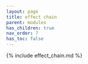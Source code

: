 ```yaml
---
layout: page
title: effect chain
parent: modules
has_children: true
nav_order: 7
has_toc: false
---
```


{% include effect_chain.md %}
